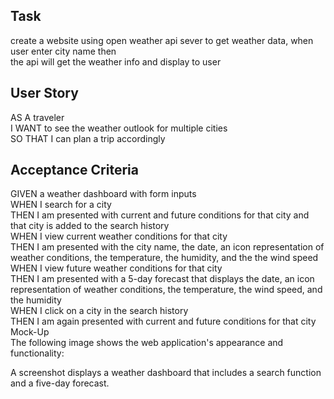 ## Task
create a website using open weather api sever to get weather data, when user enter city name then  
the api will get the weather info and display to user   


## User Story  
AS A traveler  
I WANT to see the weather outlook for multiple cities  
SO THAT I can plan a trip accordingly    


## Acceptance Criteria
GIVEN a weather dashboard with form inputs  
WHEN I search for a city  
THEN I am presented with current and future conditions for that city and that city is added to the search history  
WHEN I view current weather conditions for that city  
THEN I am presented with the city name, the date, an icon representation of weather conditions, the temperature, the humidity, and the the wind speed  
WHEN I view future weather conditions for that city  
THEN I am presented with a 5-day forecast that displays the date, an icon representation of weather conditions, the temperature, the wind speed, and the humidity  
WHEN I click on a city in the search history  
THEN I am again presented with current and future conditions for that city  
Mock-Up  
The following image shows the web application's appearance and functionality:  

A screenshot displays a weather dashboard that includes a search function and a five-day forecast.  


